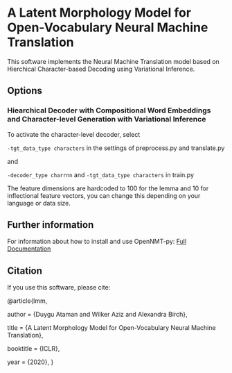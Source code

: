 # A Latent Morphology Model for Open-Vocabulary Neural Machine Translation


This software implements the Neural Machine Translation model based on Hierchical Character-based Decoding using Variational Inference.

## Options

### Hiearchical Decoder with Compositional Word Embeddings and Character-level Generation with Variational Inference 

  To activate the character-level decoder, select

  ```-tgt_data_type characters``` in the settings of preprocess.py and translate.py 

  and

  ```-decoder_type charrnn``` and ```-tgt_data_type characters```  in train.py
  
  The feature dimensions are hardcoded to 100 for the lemma and 10 for inflectional feature vectors, you can change this depending on your language or data size.

## Further information

For information about how to install and use OpenNMT-py:
[Full Documentation](http://opennmt.net/OpenNMT-py/)


## Citation

If you use this software, please cite:

@article{lmm,

  author    = {Duygu Ataman and
               Wilker Aziz and
               Alexandra Birch},
               
  title     = {A Latent Morphology Model for Open-Vocabulary Neural Machine Translation},
  
  booktitle = {ICLR},
  
  year      = {2020},
}
```
